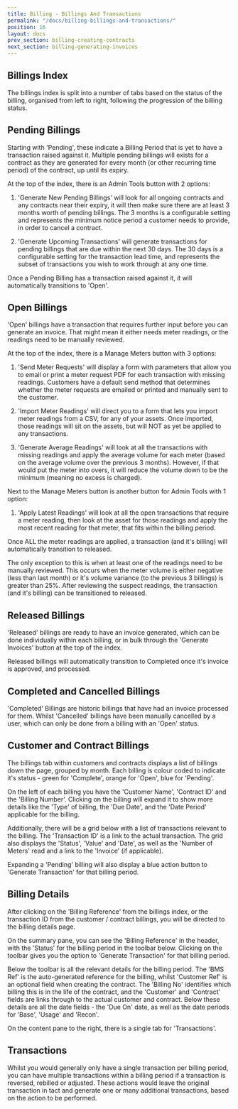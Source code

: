 ```yaml
---
title: Billing - Billings And Transactions
permalink: "/docs/billing-billings-and-transactions/"
position: 16
layout: docs
prev_section: billing-creating-contracts
next_section: billing-generating-invoices
---
```


## Billings Index

The billings index is split into a number of tabs based on the status of the billing, organised from left to right, following the progression of the billing status.

## Pending Billings

Starting with 'Pending', these indicate a Billing Period that is yet to have a transaction raised against it. Multiple pending billings will exists for a contract as they are generated for every month (or other recurring time period) of the contract, up until its expiry.

At the top of the index, there is an Admin Tools button with 2 options:

1. 'Generate New Pending Billings' will look for all ongoing contracts and any contracts near their expiry, it will then make sure there are at least 3 months worth of pending billings. The 3 months is a configurable setting and represents the minimum notice period a customer needs to provide, in order to cancel a contract.

2. 'Generate Upcoming Transactions' will generate transactions for pending billings that are due within the next 30 days. The 30 days is a configurable setting for the transaction lead time, and represents the subset of transactions you wish to work through at any one time.

Once a Pending Billing has a transaction raised against it, it will automatically transitions to 'Open'.

## Open Billings

'Open' billings have a transaction that requires further input before you can generate an invoice. That might mean it either needs meter readings, or the readings need to be manually reviewed.

At the top of the index, there is a Manage Meters button with 3 options:

1. 'Send Meter Requests' will display a form with parameters that allow you to email or print a meter request PDF for each transaction with missing readings. Customers have a default send method that determines whether the meter requests are emailed or printed and manually sent to the customer.

2. 'Import Meter Readings' will direct you to a form that lets you import meter readings from a CSV, for any of your assets. Once imported, those readings will sit on the assets, but will NOT as yet be applied to any transactions.

3. 'Generate Average Readings' will look at all the transactions with missing readings and apply the average volume for each meter (based on the average volume over the previous 3 months). However, if that would put the meter into overs, it will reduce the volume down to be the minimum (meaning no excess is charged).

Next to the Manage Meters button is another button for Admin Tools with 1 option:

1. 'Apply Latest Readings' will look at all the open transactions that require a meter reading, then look at the asset for those readings and apply the most recent reading for that meter, that fits within the billing period.

Once ALL the meter readings are applied, a transaction (and it's billing) will automatically transition to released.

The only exception to this is when at least one of the readings need to be manually reviewed. This occurs when the meter volume is either negative (less than last month) or it's volume variance (to the previous 3 billings) is greater than 25%. After reviewing the suspect readings, the transaction (and it's billing) can be transitioned to released.

## Released Billings

'Released' billings are ready to have an invoice generated, which can be done individually within each billing, or in bulk through the 'Generate Invoices' button at the top of the index.

Released billings will automatically transition to Completed once it's invoice is approved, and processed.

## Completed and Cancelled Billings

'Completed' Billings are historic billings that have had an invoice processed for them. Whilst 'Cancelled' billings have been manually cancelled by a user, which can only be done from a billing with an 'Open' status.

## Customer and Contract Billings

The billings tab within customers and contracts displays a list of billings down the page, grouped by month. Each billing is colour coded to indicate it's status - green for 'Complete', orange for 'Open', blue for 'Pending'.

On the left of each billing you have the 'Customer Name', 'Contract ID' and the 'Billing Number'. Clicking on the billing will expand it to show more details like the 'Type' of billing, the 'Due Date', and the 'Date Period' applicable for the billing.

Additionally, there will be a grid below with a list of transactions relevant to the billing. The 'Transaction ID' is a link to the actual transaction. The grid also displays the 'Status', 'Value' and 'Date', as well as the 'Number of Meters' read and a link to the 'Invoice' (if applicable).

Expanding a 'Pending' billing will also display a blue action button to 'Generate Transaction' for that billing period.

## Billing Details

After clicking on the 'Billing Reference' from the billings index, or the transaction ID from the customer / contract billings, you will be directed to the billing details page.

On the summary pane, you can see the 'Billing Reference' in the header, with the 'Status' for the billing period in the toolbar below. Clicking on the toolbar gives you the option to 'Generate Transaction' for that billing period.

Below the toolbar is all the relevant details for the billing period. The 'BMS Ref' is the auto-generated reference for the billing, whilst 'Customer Ref' is an optional field when creating the contract. The 'Billing No' identifies which billing this is in the life of the contract, and the 'Customer' and 'Contract' fields are links through to the actual customer and contract. Below these details are all the date fields - the 'Due On' date, as well as the date periods for 'Base', 'Usage' and 'Recon'.

On the content pane to the right, there is a single tab for 'Transactions'.

## Transactions

Whilst you would generally only have a single transaction per billing period, you can have multiple transactions within a billing period if a transaction is reversed, rebilled or adjusted. These actions would leave the original transaction in tact and generate one or many additional transactions, based on the action to be performed.
